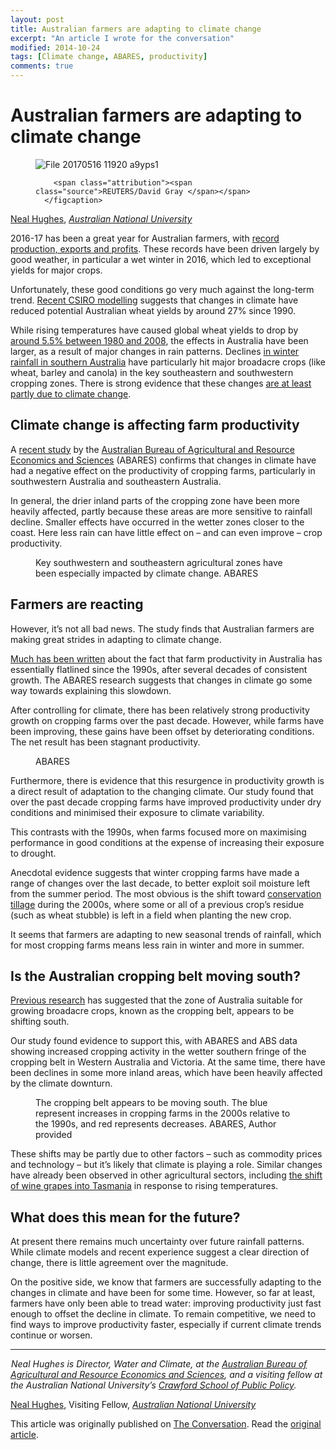 ```yaml
---
layout: post
title: Australian farmers are adapting to climate change
excerpt: "An article I wrote for the conversation"
modified: 2014-10-24
tags: [Climate change, ABARES, productivity]
comments: true
---
```

 
<h1>Australian farmers are adapting to climate change</h1>

  <figure>
    <img src="https://cdn.theconversation.com/files/169427/width754/file-20170516-11920-a9yps1.jpg" alt="File 20170516 11920 a9yps1" />
      <figcaption>
        
        <span class="attribution"><span class="source">REUTERS/David Gray </span></span>
      </figcaption>
  </figure>

<span><a href="https://theconversation.com/profiles/neal-hughes-360453">Neal Hughes</a>, <em><a href="http://theconversation.com/institutions/australian-national-university-877">Australian National University</a></em></span>

<p>2016-17 has been a great year for Australian farmers, with <a href="http://www.agriculture.gov.au/abares/news/media-releases/2017/aus-farm-production-forecast-record">record production, exports and profits</a>. These records have been driven largely by good weather, in particular a wet winter in 2016, which led to exceptional yields for major crops.</p>

<p>Unfortunately, these good conditions go very much against the long-term trend. <a href="https://theconversation.com/changing-climate-has-stalled-australian-wheat-yields-study-71411">Recent CSIRO modelling</a> suggests that changes in climate have reduced potential Australian wheat yields by around 27% since 1990.  </p>

<p>While rising temperatures have caused global wheat yields to drop by <a href="https://theconversation.com/as-global-food-demand-rises-climate-change-is-hitting-our-staple-crops-73360">around 5.5% between 1980 and 2008</a>, the effects in Australia have been larger, as a result of major changes in rain patterns. Declines <a href="https://theconversation.com/droughts-and-flooding-rains-what-is-due-to-climate-change-6524">in winter rainfall in southern Australia</a> have particularly hit major broadacre crops (like wheat, barley and canola) in the key southeastern and southwestern cropping zones. There is strong evidence that these changes <a href="http://journals.ametsoc.org/doi/full/10.1175/JCLI-D-12-00035.1">are at least partly due to climate change</a>.</p>

<h2>Climate change is affecting farm productivity</h2>

<p>A <a href="http://www.agriculture.gov.au/abares/research-topics/climate/farm-performance-climate">recent study</a> by the <a href="http://www.agriculture.gov.au/abares">Australian Bureau of Agricultural and Resource Economics and Sciences</a> (ABARES) confirms that changes in climate have had a negative effect on the productivity of cropping farms, particularly in southwestern Australia and southeastern Australia.  </p>

<p>In general, the drier inland parts of the cropping zone have been more heavily affected, partly because these areas are more sensitive to rainfall decline. Smaller effects have occurred in the wetter zones closer to the coast. Here less rain can have little effect on – and can even improve – crop productivity. </p>

<figure class="align-center zoomable">
            <a href="https://cdn.theconversation.com/files/169422/area14mp/file-20170516-7009-16srh7.png"><img alt="" src="https://cdn.theconversation.com/files/169422/width754/file-20170516-7009-16srh7.png"></a>
            <figcaption>
              <span class="caption">Key southwestern and southeastern agricultural zones have been especially impacted by climate change.</span>
              <span class="attribution"><span class="source">ABARES</span></span>
            </figcaption>
          </figure>

<h2>Farmers are reacting</h2>

<p>However, it’s not all bad news. The study finds that Australian farmers are making great strides in adapting to climate change. </p>

<p><a href="https://theconversation.com/australia-cant-feed-the-world-but-it-can-help-11269">Much has been written</a> about the fact that farm productivity in Australia has essentially flatlined since the 1990s, after several decades of consistent growth. The ABARES research suggests that changes in climate go some way towards explaining this slowdown.</p>

<p>After controlling for climate, there has been relatively strong productivity growth on cropping farms over the past decade. However, while farms have been improving, these gains have been offset by deteriorating conditions. The net result has been stagnant productivity.</p>

<figure class="align-center zoomable">
            <a href="https://cdn.theconversation.com/files/169423/area14mp/file-20170516-7019-e18g11.png"><img alt="" src="https://cdn.theconversation.com/files/169423/width754/file-20170516-7019-e18g11.png"></a>
            <figcaption>
              <span class="caption"></span>
              <span class="attribution"><span class="source">ABARES</span></span>
            </figcaption>
          </figure>

<p>Furthermore, there is evidence that this resurgence in productivity growth is a direct result of adaptation to the changing climate. Our study found that over the past decade cropping farms have improved productivity under dry conditions and minimised their exposure to climate variability. </p>

<p>This contrasts with the 1990s, when farms focused more on maximising performance in good conditions at the expense of increasing their exposure to drought.</p>

<p>Anecdotal evidence suggests that winter cropping farms have made a range of changes over the last decade, to better exploit soil moisture left from the summer period. The most obvious is the shift toward <a href="http://www.climatetechwiki.org/technology/conservation-tillage">conservation tillage</a> during the 2000s, where some or all of a previous crop’s residue (such as wheat stubble) is left in a field when planting the new crop. </p>

<p>It seems that farmers are adapting to new seasonal trends of rainfall, which for most cropping farms means less rain in winter and more in summer.</p>

<h2>Is the Australian cropping belt moving south?</h2>

<p><a href="http://aegic.org.au/new-australian-climate-developing/">Previous research</a> has suggested that the zone of Australia suitable for growing broadacre crops, known as the cropping belt, appears to be shifting south. </p>

<p>Our study found evidence to support this, with ABARES and ABS data showing increased cropping activity in the wetter southern fringe of the cropping belt in Western Australia and Victoria. At the same time, there have been declines in some more inland areas, which have been heavily affected by the climate downturn. </p>

<figure class="align-center zoomable">
            <a href="https://cdn.theconversation.com/files/169879/area14mp/file-20170518-24341-6bjtr2.png"><img alt="" src="https://cdn.theconversation.com/files/169879/width754/file-20170518-24341-6bjtr2.png"></a>
            <figcaption>
              <span class="caption">The cropping belt appears to be moving south. The blue represent increases in cropping farms in the 2000s relative to the 1990s, and red represents decreases.</span>
              <span class="attribution"><span class="source">ABARES</span>, <span class="license">Author provided</span></span>
            </figcaption>
          </figure>

<p>These shifts may be partly due to other factors – such as commodity prices and technology – but it’s likely that climate is playing a role. Similar changes have already been observed in other agricultural sectors, including <a href="https://theconversation.com/australias-farming-future-tasmania-14688">the shift of wine grapes into Tasmania</a> in response to rising temperatures.</p>

<h2>What does this mean for the future?</h2>

<p>At present there remains much uncertainty over future rainfall patterns. While climate models and recent experience suggest a clear direction of change, there is little agreement over the magnitude.</p>

<p>On the positive side, we know that farmers are successfully adapting to the changes in climate and have been for some time. However, so far at least, farmers have only been able to tread water: improving productivity just fast enough to offset the decline in climate. To remain competitive, we need to find ways to improve productivity faster, especially if current climate trends continue or worsen.</p>

<hr>

<p><img src="https://counter.theconversation.edu.au/content/76939/count.gif?distributor=republish-lightbox-basic" alt="The Conversation" width="1" height="1" /><em>Neal Hughes is Director, Water and Climate, at the <a href="http://www.agriculture.gov.au/abares">Australian Bureau of Agricultural and Resource Economics and Sciences</a>, and a visiting fellow at the Australian National University’s <a href="https://crawford.anu.edu.au/">Crawford School of Public Policy</a>.</em></p>

<p><span><a href="https://theconversation.com/profiles/neal-hughes-360453">Neal Hughes</a>, Visiting Fellow, <em><a href="http://theconversation.com/institutions/australian-national-university-877">Australian National University</a></em></span></p>

<p>This article was originally published on <a href="http://theconversation.com">The Conversation</a>. Read the <a href="http://theconversation.com/australian-farmers-are-adapting-to-climate-change-76939">original article</a>.</p>

